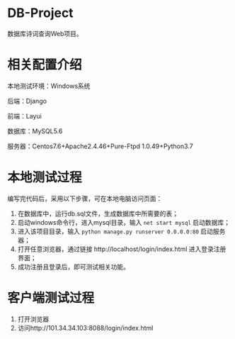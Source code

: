 # DB-Project
数据库诗词查询Web项目。

# 相关配置介绍

本地测试环境：Windows系统

后端：Django

前端：Layui

数据库：MySQL5.6

服务器：Centos7.6+Apache2.4.46+Pure-Ftpd 1.0.49+Python3.7




# 本地测试过程

编写完代码后，采用以下步骤，可在本地电脑访问页面：

1. 在数据库中，运行db.sql文件，生成数据库中所需要的表；
2. 启动windows命令行，进入mysql目录，输入  `net start mysql`  启动数据库；
3. 进入该项目目录，输入 `python manage.py runserver 0.0.0.0:80`  启动服务器；
4. 打开任意浏览器，通过链接 http://localhost/login/index.html 进入登录注册界面；
5. 成功注册且登录后，即可测试相关功能。



# 客户端测试过程

1. 打开浏览器
2. 访问http://101.34.34.103:8088/login/index.html
